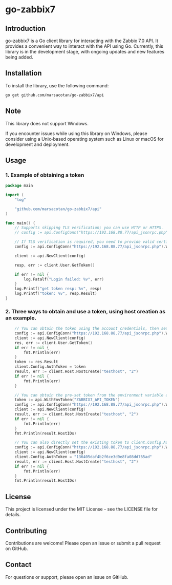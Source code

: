 # go-zabbix7

## Introduction
go-zabbix7 is a Go client library for interacting with the Zabbix 7.0 API. It provides a convenient way to interact with the API using Go. Currently, this library is in the development stage, with ongoing updates and new features being added.

## Installation
To install the library, use the following command:

```sh
go get github.com/marsacotan/go-zabbix7/api
```

## Note
This library does not support Windows.

If you encounter issues while using this library on Windows, please consider using a Unix-based operating system such as Linux or macOS for development and deployment.

## Usage

### 1. Example of obtaining a token
```go
package main

import (
	"log"

	"github.com/marsacotan/go-zabbix7/api"
)

func main() {
	// Supports skipping TLS verification; you can use HTTP or HTTPS.
	// config := api.ConfigConn("https://192.168.88.77/api_jsonrpc.php").WithLoginCred("Admin", "zabbix").WithSkipTlsVerify(true)

	// If TLS verification is required, you need to provide valid certificates.
	config := api.ConfigConn("https://192.168.88.77/api_jsonrpc.php").WithLoginCred("Admin", "zabbix").WithCertPath("./zabbix.crt")

	client := api.NewClient(config)

	resp, err := client.User.GetToken()

	if err != nil {
		log.Fatalf("Login failed: %v", err)
	}
	log.Printf("get token resp: %v", resp)
	log.Printf("token: %v", resp.Result)
}
```
### 2. Three ways to obtain and use a token, using host creation as an example.
```go
	// You can obtain the token using the account credentials, then set the token like this: client.Config.AuthToken = token.
	config := api.ConfigConn("https://192.168.88.77/api_jsonrpc.php").WithSkipTlsVerify(true).WithLoginCred("Admin", "zabbix")
	client := api.NewClient(config)
	res, err := client.User.GetToken()
	if err != nil {
		fmt.Println(err)
	}
	token := res.Result
	client.Config.AuthToken = token
	result, err := client.Host.HostCreate("testhost", "2")
	if err != nil {
		fmt.Println(err)
	}

	// You can obtain the pre-set token from the environment variable and use the WithExistingToken method to utilize this token.
	token := api.WithEnvToken("ZABBIX7_API_TOKEN")
	config := api.ConfigConn("https://192.168.88.77/api_jsonrpc.php").WithSkipTlsVerify(true).WithExistingToken(token).WithExistingToken(token)
	client := api.NewClient(config)
	result, err := client.Host.HostCreate("testhost", "2")
	if err != nil {
		fmt.Println(err)
	}
	fmt.Println(result.HostIDs)

	// You can also directly set the existing token to client.Config.AuthToken.
	config := api.ConfigConn("https://192.168.88.77/api_jsonrpc.php").WithSkipTlsVerify(true)
	client := api.NewClient(config)
	client.Config.AuthToken = "136405daf4b2f6ce3d0e8fa08dd765ad"
	result, err := client.Host.HostCreate("testhost", "2")
	if err != nil {
		fmt.Println(err)
	}
	fmt.Println(result.HostIDs)
```

## License
This project is licensed under the MIT License - see the LICENSE file for details.

## Contributing
Contributions are welcome! Please open an issue or submit a pull request on GitHub.

## Contact
For questions or support, please open an issue on GitHub.